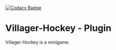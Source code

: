 [![Codacy Badge](https://api.codacy.com/project/badge/Grade/16711cb2393c4db3a4817bb4b8f95b13)](https://www.codacy.com/app/SimonAtelier/Villager_Hockey?utm_source=github.com&amp;utm_medium=referral&amp;utm_content=SimonAtelier/Villager_Hockey&amp;utm_campaign=Badge_Grade)

# Villager-Hockey - Plugin
Villager Hockey is a minigame.
